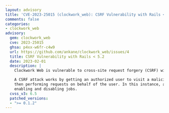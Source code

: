 ```yaml
---
layout: advisory
title: 'CVE-2023-25015 (clockwork_web): CSRF Vulnerability with Rails < 5.2'
comments: false
categories:
- clockwork_web
advisory:
  gem: clockwork_web
  cve: 2023-25015
  ghsa: p4xx-w6fr-c4w9
  url: https://github.com/ankane/clockwork_web/issues/4
  title: CSRF Vulnerability with Rails < 5.2
  date: 2023-02-01
  description: |
    Clockwork Web is vulnerable to cross-site request forgery (CSRF) with Rails < 5.2.

    A CSRF attack works by getting an authorized user to visit a malicious website and
    then performing requests on behalf of the user. In this instance, actions include
    enabling and disabling jobs.
  cvss_v3: 6.5
  patched_versions:
  - ">= 0.1.2"
---
```


